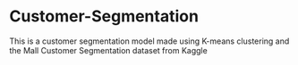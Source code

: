 # Customer-Segmentation
This is a customer segmentation model made using K-means clustering and the Mall Customer Segmentation dataset from Kaggle
